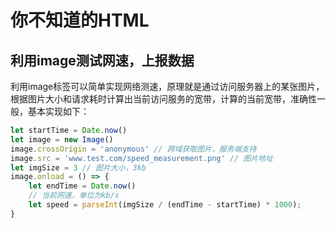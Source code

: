 # 你不知道的HTML

## 利用image测试网速，上报数据

利用image标签可以简单实现网络测速，原理就是通过访问服务器上的某张图片，根据图片大小和请求耗时计算出当前访问服务的宽带，计算的当前宽带，准确性一般，基本实现如下：

```js
let startTime = Date.now()
let image = new Image()
image.crossOrigin = 'anonymous' // 跨域获取图片，服务端支持
image.src = 'www.test.com/speed_measurement.png' // 图片地址
let imgSize = 3 // 图片大小，3kb
image.onload = () => {
    let endTime = Date.now()
    // 当前网速，单位为kb/s
    let speed = parseInt(imgSize / (endTime - startTime) * 1000);
}
```


